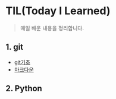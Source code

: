 # TIL(Today I Learned)

> 매일 배운 내용을 정리합니다.

## 1. git

- [git기초](./git.md)
- [마크다운](./markdown.md)

## 2. Python

